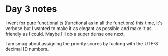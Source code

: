 # Day 3 notes

I went for pure functional ts (functional as in all the functions) this time, it's 
verbose but I wanted to make it as elegant as possible and make it as friendly as I could. Maybe I'll do a super dense one next. 

I am smug about assigning the priority scores by fucking with the UTF-8 decimal ID numbers. 
